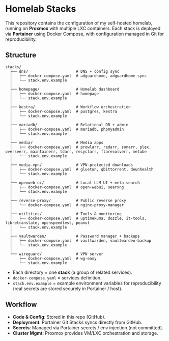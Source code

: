 # Homelab Stacks

This repository contains the configuration of my self-hosted homelab, running on **Proxmox** with multiple LXC containers.
Each stack is deployed via **Portainer** using Docker Compose, with configuration managed in Git for reproducibility.

## Structure

```
stacks/
  ├── dns/                     # DNS + config sync
  │   ├── docker-compose.yaml  # adguardhome, adguardhome-sync
  │   └── stack.env.example
  │
  ├── homepage/                # Homelab dashboard
  │   ├── docker-compose.yaml  # homepage
  │   └── stack.env.example
  │
  ├── kestra/                  # Workflow orchestration
  │   ├── docker-compose.yaml  # postgres, kestra
  │   └── stack.env.example
  │
  ├── mariadb/                 # Relational DB + admin
  │   ├── docker-compose.yaml  # mariadb, phpmyadmin
  │   └── stack.env.example
  │
  ├── media/                   # Media apps
  │   ├── docker-compose.yaml  # prowlarr, radarr, sonarr, plex, overseerr, maintainerr, tdarr, recyclarr, flaresolverr, metube
  │   └── stack.env.example
  │
  ├── media-vpn/               # VPN-protected downloads
  │   ├── docker-compose.yaml  # gluetun, qbittorrent, deunhealth
  │   └── stack.env.example
  │
  ├── openweb-ui/              # Local LLM UI + meta search
  │   ├── docker-compose.yaml  # open-webui, searxng
  │   └── stack.env.example
  │
  ├── reverse-proxy/           # Public reverse proxy
  │   └── docker-compose.yaml  # nginx-proxy-manager
  │
  ├── utilities/               # Tools & monitoring
  │   ├── docker-compose.yaml  # uptimekuma, dozzle, it-tools, libretranslate, openspeedtest, peanut
  │   └── stack.env.example
  │
  ├── vaultwarden/             # Password manager + backups
  │   ├── docker-compose.yaml  # vaultwarden, vaultwarden-backup
  │   └── stack.env.example
  │
  └── wireguard/               # VPN server
      ├── docker-compose.yaml  # wg-easy
      └── stack.env.example
```

- Each directory = one **stack** (a group of related services).
- `docker-compose.yaml` = services definition.
- `stack.env.example` = example environment variables for reproducibility (real secrets are stored securely in Portainer / host).

## Workflow

- **Code & Config**: Stored in this repo (GitHub).
- **Deployment**: Portainer Git Stacks syncs directly from GitHub.
- **Secrets**: Managed via Portainer secrets / env injection (not committed).
- **Cluster Mgmt**: Proxmox provides VM/LXC orchestration and storage.
